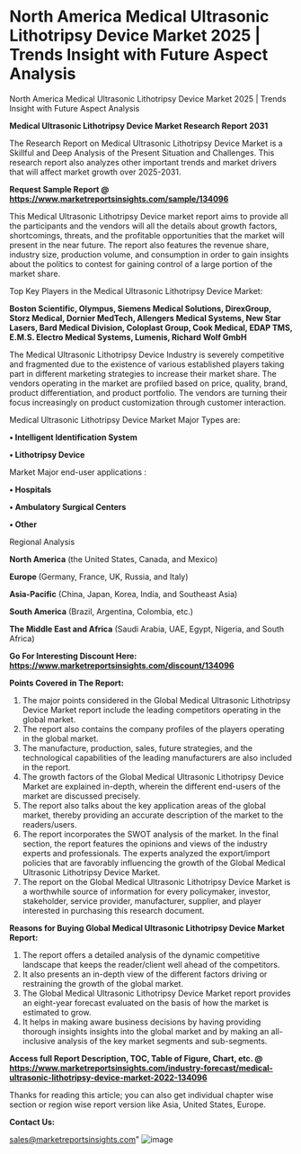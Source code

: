 # North America Medical Ultrasonic Lithotripsy Device Market 2025 | Trends Insight with Future Aspect Analysis
North America Medical Ultrasonic Lithotripsy Device Market 2025 | Trends Insight with Future Aspect Analysis

<strong>Medical Ultrasonic Lithotripsy Device Market Research Report 2031</strong>

The Research Report on Medical Ultrasonic Lithotripsy Device Market is a Skillful and Deep Analysis of the Present Situation and Challenges. This research report also analyzes other important trends and market drivers that will affect market growth over 2025-2031.

<strong>Request Sample Report @ <a href=https://www.marketreportsinsights.com/sample/134096>https://www.marketreportsinsights.com/sample/134096</a></strong>

This Medical Ultrasonic Lithotripsy Device market report aims to provide all the participants and the vendors will all the details about growth factors, shortcomings, threats, and the profitable opportunities that the market will present in the near future. The report also features the revenue share, industry size, production volume, and consumption in order to gain insights about the politics to contest for gaining control of a large portion of the market share.

Top Key Players in the Medical Ultrasonic Lithotripsy Device Market:

<strong>Boston Scientific, Olympus, Siemens Medical Solutions, DirexGroup, Storz Medical, Dornier MedTech, Allengers Medical Systems, New Star Lasers, Bard Medical Division, Coloplast Group, Cook Medical, EDAP TMS, E.M.S. Electro Medical Systems, Lumenis, Richard Wolf GmbH</strong>

The Medical Ultrasonic Lithotripsy Device Industry is severely competitive and fragmented due to the existence of various established players taking part in different marketing strategies to increase their market share. The vendors operating in the market are profiled based on price, quality, brand, product differentiation, and product portfolio. The vendors are turning their focus increasingly on product customization through customer interaction.

Medical Ultrasonic Lithotripsy Device Market Major Types are:

<strong>• Intelligent Identification System

• Lithotripsy Device</strong>

Market Major end-user applications :

<strong>• Hospitals

• Ambulatory Surgical Centers

• Other</strong>

Regional Analysis

</u><strong><b>North America</b></strong> (the United States, Canada, and Mexico)

<strong><b>Europe </b></strong>(Germany, France, UK, Russia, and Italy)

<strong><b>Asia-Pacific</b></strong> (China, Japan, Korea, India, and Southeast Asia)

<strong><b>South America</b></strong> (Brazil, Argentina, Colombia, etc.)

<strong><b>The Middle East and Africa</b></strong> (Saudi Arabia, UAE, Egypt, Nigeria, and South Africa)

<strong>Go For Interesting Discount Here: <a href=https://www.marketreportsinsights.com/discount/134096>https://www.marketreportsinsights.com/discount/134096</a></strong>

<strong>Points Covered in The Report:</strong>
<ol>
  <li>The major points considered in the Global Medical Ultrasonic Lithotripsy Device Market report include the leading competitors operating in the global market.</li>
  <li>The report also contains the company profiles of the players operating in the global market.</li>
  <li>The manufacture, production, sales, future strategies, and the technological capabilities of the leading manufacturers are also included in the report.</li>
  <li>The growth factors of the Global Medical Ultrasonic Lithotripsy Device Market are explained in-depth, wherein the different end-users of the market are discussed precisely.</li>
  <li>The report also talks about the key application areas of the global market, thereby providing an accurate description of the market to the readers/users.</li>
  <li>The report incorporates the SWOT analysis of the market. In the final section, the report features the opinions and views of the industry experts and professionals. The experts analyzed the export/import policies that are favorably influencing the growth of the Global Medical Ultrasonic Lithotripsy Device Market.</li>
  <li>The report on the Global Medical Ultrasonic Lithotripsy Device Market is a worthwhile source of information for every policymaker, investor, stakeholder, service provider, manufacturer, supplier, and player interested in purchasing this research document.</li>
</ol>
<strong>Reasons for Buying Global Medical Ultrasonic Lithotripsy Device Market Report:</strong>

<ol>
  <li>The report offers a detailed analysis of the dynamic competitive landscape that keeps the reader/client well ahead of the competitors.</li>
  <li>It also presents an in-depth view of the different factors driving or restraining the growth of the global market.</li>
  <li>The Global Medical Ultrasonic Lithotripsy Device Market report provides an eight-year forecast evaluated on the basis of how the market is estimated to grow.</li>
  <li>It helps in making aware business decisions by having providing thorough insights insights into the global market and by making an all-inclusive analysis of the key market segments and sub-segments.</li>
</ol>
<strong>Access full Report Description, TOC, Table of Figure, Chart, etc. @ <a href=https://www.marketreportsinsights.com/industry-forecast/medical-ultrasonic-lithotripsy-device-market-2022-134096>https://www.marketreportsinsights.com/industry-forecast/medical-ultrasonic-lithotripsy-device-market-2022-134096</a></strong>


Thanks for reading this article; you can also get individual chapter wise section or region wise report version like Asia, United States, Europe.

<strong>Contact Us:</strong>

sales@marketreportsinsights.com"
![image](https://github.com/user-attachments/assets/23467c79-3101-4c19-9a8a-d67958fffbb1)

